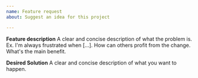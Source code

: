 ```yaml
---
name: Feature request
about: Suggest an idea for this project

---
```


**Feature description**
A clear and concise description of what the problem is. Ex. I'm always frustrated when [...]. How can others profit from the change. What's the main benefit.

**Desired Solution**
A clear and concise description of what you want to happen.
